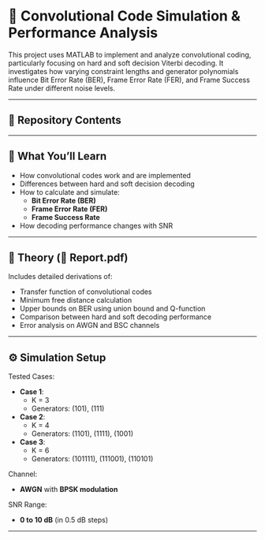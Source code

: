 # 🔄 Convolutional Code Simulation & Performance Analysis

This project uses MATLAB to implement and analyze convolutional coding, particularly focusing on hard and soft decision Viterbi decoding. It investigates how varying constraint lengths and generator polynomials influence Bit Error Rate (BER), Frame Error Rate (FER), and Frame Success Rate under different noise levels.

---

## 📁 Repository Contents


---

## 🧠 What You’ll Learn

- How convolutional codes work and are implemented
- Differences between hard and soft decision decoding
- How to calculate and simulate:
  - **Bit Error Rate (BER)**
  - **Frame Error Rate (FER)**
  - **Frame Success Rate**
- How decoding performance changes with SNR

---

## 📘 Theory (📄 Report.pdf)

Includes detailed derivations of:

- Transfer function of convolutional codes  
- Minimum free distance calculation  
- Upper bounds on BER using union bound and Q-function  
- Comparison between hard and soft decoding performance  
- Error analysis on AWGN and BSC channels  

---

## ⚙️ Simulation Setup

Tested Cases:
- **Case 1**:  
  - K = 3  
  - Generators: (101), (111)
- **Case 2**:  
  - K = 4  
  - Generators: (1101), (1111), (1001)
- **Case 3**:  
  - K = 6  
  - Generators: (101111), (111001), (110101)

Channel:  
- **AWGN** with **BPSK modulation**

SNR Range:  
- **0 to 10 dB** (in 0.5 dB steps)

---

